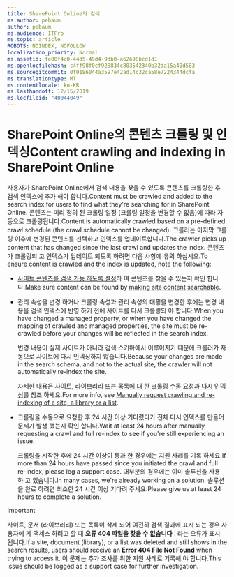 ```yaml
---
title: SharePoint Online의 검색
ms.author: pebaum
author: pebaum
ms.audience: ITPro
ms.topic: article
ROBOTS: NOINDEX, NOFOLLOW
localization_priority: Normal
ms.assetid: fe00f4c0-44d5-49d4-9db0-a62698bcd1d1
ms.openlocfilehash: c4ff98f0cf928834c803542340b32da15a40d583
ms.sourcegitcommit: 0f0186044a3597e42ad14c32ca58e7224344dcfa
ms.translationtype: MT
ms.contentlocale: ko-KR
ms.lasthandoff: 12/15/2019
ms.locfileid: "40044049"
---
```

# <a name="content-crawling-and-indexing-in-sharepoint-online"></a><span data-ttu-id="3fec0-102">SharePoint Online의 콘텐츠 크롤링 및 인덱싱</span><span class="sxs-lookup"><span data-stu-id="3fec0-102">Content crawling and indexing in SharePoint Online</span></span>

<span data-ttu-id="3fec0-103">사용자가 SharePoint Online에서 검색 내용을 찾을 수 있도록 콘텐츠를 크롤링한 후 검색 인덱스에 추가 해야 합니다.</span><span class="sxs-lookup"><span data-stu-id="3fec0-103">Content must be crawled and added to the search index for users to find what they're searching for in SharePoint Online.</span></span> <span data-ttu-id="3fec0-104">콘텐츠는 미리 정의 된 크롤링 일정 (크롤링 일정을 변경할 수 없음)에 따라 자동으로 크롤링됩니다.</span><span class="sxs-lookup"><span data-stu-id="3fec0-104">Content is automatically crawled based on a pre-defined crawl schedule (the crawl schedule cannot be changed).</span></span> <span data-ttu-id="3fec0-105">크롤러는 마지막 크롤링 이후에 변경된 콘텐츠를 선택하고 인덱스를 업데이트합니다.</span><span class="sxs-lookup"><span data-stu-id="3fec0-105">The crawler picks up content that has changed since the last crawl and updates the index.</span></span> <span data-ttu-id="3fec0-106">콘텐츠가 크롤링되 고 인덱스가 업데이트 되도록 하려면 다음 사항에 유의 하십시오.</span><span class="sxs-lookup"><span data-stu-id="3fec0-106">To ensure content is crawled and the index is updated, note the following:</span></span>

- <span data-ttu-id="3fec0-107">[사이트 콘텐츠를 검색 가능 하도록 설정](https://docs.microsoft.com/sharepoint/make-site-content-searchable)하 여 콘텐츠를 찾을 수 있는지 확인 합니다.</span><span class="sxs-lookup"><span data-stu-id="3fec0-107">Make sure content can be found by [making site content searchable](https://docs.microsoft.com/sharepoint/make-site-content-searchable).</span></span>

- <span data-ttu-id="3fec0-108">관리 속성을 변경 하거나 크롤링 속성과 관리 속성의 매핑을 변경한 후에는 변경 내용을 검색 인덱스에 반영 하기 전에 사이트를 다시 크롤링되 야 합니다.</span><span class="sxs-lookup"><span data-stu-id="3fec0-108">When you have changed a managed property, or when you have changed the mapping of crawled and managed properties, the site must be re-crawled before your changes will be reflected in the search index.</span></span> 

    <span data-ttu-id="3fec0-109">변경 내용이 실제 사이트가 아니라 검색 스키마에서 이루어지기 때문에 크롤러가 자동으로 사이트에 다시 인덱싱하지 않습니다.</span><span class="sxs-lookup"><span data-stu-id="3fec0-109">Because your changes are made in the search schema, and not to the actual site, the crawler will not automatically re-index the site.</span></span> 

    <span data-ttu-id="3fec0-110">자세한 내용은 [사이트, 라이브러리 또는 목록에 대 한 크롤링 수동 요청과 다시 인덱싱](https://docs.microsoft.com/sharepoint/crawl-site-conten)를 참조 하세요.</span><span class="sxs-lookup"><span data-stu-id="3fec0-110">For more info, see [Manually request crawling and re-indexing of a site, a library or a list](https://docs.microsoft.com/sharepoint/crawl-site-conten).</span></span>

- <span data-ttu-id="3fec0-111">크롤링을 수동으로 요청한 후 24 시간 이상 기다렸다가 전체 다시 인덱스를 만들어 문제가 발생 했는지 확인 합니다.</span><span class="sxs-lookup"><span data-stu-id="3fec0-111">Wait at least 24 hours after manually requesting a crawl and full re-index to see if you're still experiencing an issue.</span></span> 

    <span data-ttu-id="3fec0-112">크롤링을 시작한 후에 24 시간 이상이 통과 한 경우에는 지원 사례를 기록 하세요.</span><span class="sxs-lookup"><span data-stu-id="3fec0-112">If more than 24 hours have passed since you initiated the crawl and full re-index, please log a support case.</span></span> <span data-ttu-id="3fec0-113">대부분의 경우에는 이미 솔루션을 사용 하 고 있습니다.</span><span class="sxs-lookup"><span data-stu-id="3fec0-113">In many cases, we're already working on a solution.</span></span> <span data-ttu-id="3fec0-114">솔루션을 완료 하려면 최소한 24 시간 이상 기다려 주세요.</span><span class="sxs-lookup"><span data-stu-id="3fec0-114">Please give us at least 24 hours to complete a solution.</span></span>

> [!IMPORTANT]
> <span data-ttu-id="3fec0-115">사이트, 문서 (라이브러리) 또는 목록이 삭제 되어 여전히 검색 결과에 표시 되는 경우 사용자에 게 액세스 하려고 할 때 **오류 404 파일을 찾을 수 없습니다** . 라는 오류가 표시 됩니다.</span><span class="sxs-lookup"><span data-stu-id="3fec0-115">If a site, document (library), or a list was deleted and still shows in the search results, users should receive an **Error 404 File Not Found** when trying to access it.</span></span> <span data-ttu-id="3fec0-116">이 문제는 추가 조사를 위한 지원 사례로 기록해 야 합니다.</span><span class="sxs-lookup"><span data-stu-id="3fec0-116">This issue should be logged as a support case for further investigation.</span></span> 



